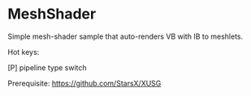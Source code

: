 # MeshShader
Simple mesh-shader sample that auto-renders VB with IB to meshlets.

Hot keys:

[P] pipeline type switch

Prerequisite: https://github.com/StarsX/XUSG
